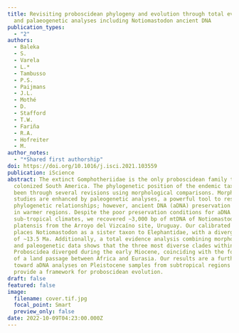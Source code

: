 ```yaml
---
title: Revisiting proboscidean phylogeny and evolution through total evidence
  and palaeogenetic analyses including Notiomastodon ancient DNA
publication_types:
  - "2"
authors:
  - Baleka
  - S.
  - Varela
  - L.*
  - Tambusso
  - P.S.
  - Paijmans
  - J.L.
  - Mothé
  - D.
  - Stafford
  - T.W.
  - Fariña
  - R.A.
  - Hofreiter
  - M.
author_notes:
  - "*Shared first authorship"
doi: https://doi.org/10.1016/j.isci.2021.103559
publication: iScience
abstract: The extinct Gomphotheriidae is the only proboscidean family that
  colonized South America. The phylogenetic position of the endemic taxa has
  been through several revisions using morphological comparisons. Morphological
  studies are enhanced by paleogenetic analyses, a powerful tool to resolve
  phylogenetic relationships; however, ancient DNA (aDNA) preservation decreases
  in warmer regions. Despite the poor preservation conditions for aDNA in humid,
  sub-tropical climates, we recovered ∼3,000 bp of mtDNA of Notiomastodon
  platensis from the Arroyo del Vizcaíno site, Uruguay. Our calibrated phylogeny
  places Notiomastodon as a sister taxon to Elephantidae, with a divergence time
  of ∼13.5 Ma. Additionally, a total evidence analysis combining morphological
  and paleogenetic data shows that the three most diverse clades within
  Proboscidea diverged during the early Miocene, coinciding with the formation
  of a land passage between Africa and Eurasia. Our results are a further step
  toward aDNA analyses on Pleistocene samples from subtropical regions and
  provide a framework for proboscidean evolution.
draft: false
featured: false
image:
  filename: cover.tif.jpg
  focal_point: Smart
  preview_only: false
date: 2022-10-09T04:23:00.000Z
---
```

